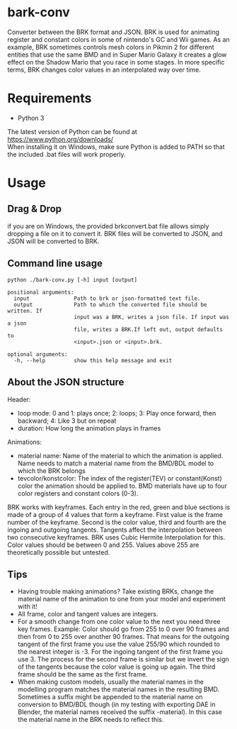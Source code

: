 # bark-conv
Converter between the BRK format and JSON. BRK is used for animating register and constant colors in some of nintendo's GC and Wii games.
As an example, BRK sometimes controls mesh colors in Pikmin 2 for different entities that use the same BMD and in Super Mario Galaxy it 
creates a glow effect on the Shadow Mario that you race in some stages.
In more specific terms, BRK changes color values in an interpolated way over time.

# Requirements
* Python 3 

The latest version of Python can be found at https://www.python.org/downloads/ <br>
When installing it on Windows, make sure Python is added to PATH so that the included .bat files will work properly.

# Usage
## Drag & Drop
if you are on Windows, the provided brkconvert.bat file allows simply dropping a file on it to convert it.
BRK files will be converted to JSON, and JSON will be converted to BRK. 

## Command line usage
```
python ./bark-conv.py [-h] input [output]

positional arguments:
  input              Path to brk or json-formatted text file.
  output             Path to which the converted file should be written. If
                     input was a BRK, writes a json file. If input was a json
                     file, writes a BRK.If left out, output defaults to
                     <input>.json or <input>.brk.

optional arguments:
  -h, --help         show this help message and exit
```

## About the JSON structure
Header:
* loop mode: 0 and 1: plays once; 2: loops; 3: Play once forward, then backward; 4: Like 3 but on repeat
* duration: How long the animation plays in frames

Animations:
* material name: Name of the material to which the animation is applied. Name needs to match a material name from the BMD/BDL model to which the BRK belongs
* tevcolor/konstcolor: The index of the register(TEV) or constant(Konst) color the animation should be applied to. BMD materials have up to four color registers and constant colors (0-3).

BRK works with keyframes. Each entry in the red, green and blue sections is made of a group of 4 values that form a keyframe. 
First value is the frame number of the keyframe. 
Second is the color value, third and fourth are the ingoing and outgoing tangents. 
Tangents affect the interpolation between two consecutive keyframes. BRK uses Cubic Hermite Interpolation for this.
Color values should be between 0 and 255. Values above 255 are theoretically possible but untested.


## Tips
* Having trouble making animations? Take existing BRKs, change the material name of the animation to one from your model and experiment with it!
* All frame, color and tangent values are integers.
* For a smooth change from one color value to the next you need three key frames. 
Example: Color should go from 255 to 0 over 90 frames and then from 0 to 255 over another 90 frames. That means for the outgoing tangent of
the first frame you use the value 255/90 which rounded to the nearest integer is -3. For the ingoing tangent of the first frame you use 3. 
The process for the second frame is similar but we invert the sign of the tangents because the color value is going up again.
The third frame should be the same as the first frame.
* When making custom models, usually the material names in the modelling program matches the material names in the resulting BMD. Sometimes
a suffix might be appended to the material name on conversion to BMD/BDL though (in my testing with exporting DAE in Blender, the material names received
the suffix -material). In this case the material name in the BRK needs to reflect this.

